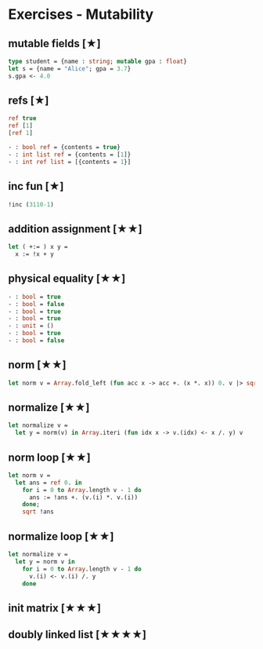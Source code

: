# Exercises - Mutability
## mutable fields [★]
```ocaml
type student = {name : string; mutable gpa : float}
let s = {name = "Alice"; gpa = 3.7}
s.gpa <- 4.0
```

## refs [★]
```ocaml
ref true
ref [1]
[ref 1]
```

```ocaml
- : bool ref = {contents = true}
- : int list ref = {contents = [1]}
- : int ref list = [{contents = 1}]
```

## inc fun [★]
```ocaml
!inc (3110-1)
```

## addition assignment [★★]
```ocaml
let ( +:= ) x y =
  x := !x + y
```

## physical equality [★★]
```ocaml
- : bool = true
- : bool = false
- : bool = true
- : bool = true
- : unit = ()
- : bool = true
- : bool = false
```

## norm [★★]
```ocaml
let norm v = Array.fold_left (fun acc x -> acc +. (x *. x)) 0. v |> sqrt
```

## normalize [★★]
```ocaml
let normalize v =
  let y = norm(v) in Array.iteri (fun idx x -> v.(idx) <- x /. y) v
```

## norm loop [★★]
```ocaml
let norm v =
  let ans = ref 0. in
    for i = 0 to Array.length v - 1 do
      ans := !ans +. (v.(i) *. v.(i))
    done;
    sqrt !ans
```

## normalize loop [★★]
```ocaml
let normalize v =
  let y = norm v in
    for i = 0 to Array.length v - 1 do
      v.(i) <- v.(i) /. y
    done
```

## init matrix [★★★]

## doubly linked list [★★★★]

